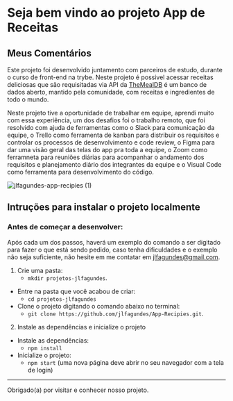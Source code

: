 # Seja bem vindo ao projeto App de Receitas

## Meus Comentários

Este projeto foi desenvolvido juntamento com parceiros de estudo, durante o curso de front-end na trybe. Neste projeto é possivel acessar receitas deliciosas que são requisitadas via API da [TheMealDB](https://www.themealdb.com/) é um banco de dados aberto, mantido pela comunidade, com receitas e ingredientes de todo o mundo.

Neste projeto tive a oportunidade de trabalhar em equipe, aprendi muito com essa experiência, um dos desafios foi o trabalho remoto, que foi resolvido com ajuda de ferramentas como o Slack para comunicação da equipe, o Trello como ferramenta de kanban para distribuir os requisitos e controlar os processos de desenvolvimento e code review, o Figma para dar uma visão geral das telas do app pra toda a equipe, o Zoom como ferramneta para reuniões diárias para acompanhar o andamento dos requisitos e planejamento diário dos integrantes da equipe e o Visual Code como ferramenta para desenvolvimento do código.

![jlfagundes-app-recipies (1)](https://user-images.githubusercontent.com/69995096/138343137-e1ea7c12-1a32-4371-80c9-698fb54037de.gif)

## Intruções para instalar o projeto localmente

### Antes de começar a desenvolver:

Após cada um dos passos, haverá um exemplo do comando a ser digitado para fazer o que está sendo pedido, caso tenha dificuldades e o exemplo não seja suficiente, não hesite em me contatar em jlfagundes@gmail.com.

1. Crie uma pasta:
    * `mkdir projetos-jlfagundes`.
  * Entre na pasta que você acabou de criar:
    * `cd projetos-jlfagundes`
  * Clone o projeto digitando o comando abaixo no terminal:
    * `git clone https://github.com/jlfagundes/App-Recipies.git`.

2. Instale as dependências e inicialize o projeto
  * Instale as dependências:
    * `npm install`
  * Inicialize o projeto:
    * `npm start` (uma nova página deve abrir no seu navegador com a tela de login)

---

Obrigado(a) por visitar e conhecer nosso projeto.
